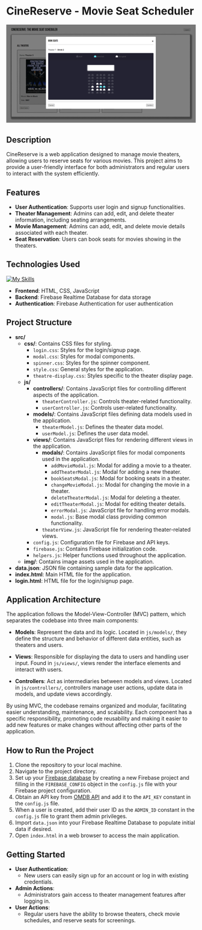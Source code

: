 # CineReserve - Movie Seat Scheduler

![CineReserve](./src/img/CineReserve-project.png)

## Description

CineReserve is a web application designed to manage movie theaters, allowing users to reserve seats for various movies. This project aims to provide a user-friendly interface for both administrators and regular users to interact with the system efficiently.

## Features

- **User Authentication**: Supports user login and signup functionalities.
- **Theater Management**: Admins can add, edit, and delete theater information, including seating arrangements.
- **Movie Management**: Admins can add, edit, and delete movie details associated with each theater.
- **Seat Reservation**: Users can book seats for movies showing in the theaters.

## Technologies Used

[![My Skills](https://skillicons.dev/icons?i=html,css,js,firebase)](https://skillicons.dev)

- **Frontend**: HTML, CSS, JavaScript
- **Backend**: Firebase Realtime Database for data storage
- **Authentication**: Firebase Authentication for user authentication

## Project Structure

- **src/**
  - **css/**: Contains CSS files for styling.
    - `login.css`: Styles for the login/signup page.
    - `modal.css`: Styles for modal components.
    - `spinner.css`: Styles for the spinner component.
    - `style.css`: General styles for the application.
    - `theatre-display.css`: Styles specific to the theater display page.
  - **js/**
    - **controllers/**: Contains JavaScript files for controlling different aspects of the application.
      - `theaterController.js`: Controls theater-related functionality.
      - `userController.js`: Controls user-related functionality.
    - **models/**: Contains JavaScript files defining data models used in the application.
      - `theaterModel.js`: Defines the theater data model.
      - `userModel.js`: Defines the user data model.
    - **views/**: Contains JavaScript files for rendering different views in the application.
      - **modals/**: Contains JavaScript files for modal components used in the application.
        - `addMovieModal.js`: Modal for adding a movie to a theater.
        - `addTheaterModal.js`: Modal for adding a new theater.
        - `bookSeatsModal.js`: Modal for booking seats in a theater.
        - `changeMovieModal.js`: Modal for changing the movie in a theater.
        - `deleteTheaterModal.js`: Modal for deleting a theater.
        - `editTheaterModal.js`: Modal for editing theater details.
        - `errorModal.js`: JavaScript file for handling error modals.
        - `modal.js`: Base modal class providing common functionality.
      - `theaterView.js`: JavaScript file for rendering theater-related views.
    - `config.js`: Configuration file for Firebase and API keys.
    - `firebase.js`: Contains Firebase initialization code.
    - `helpers.js`: Helper functions used throughout the application.
  - **img/**: Contains image assets used in the application.
- **data.json**: JSON file containing sample data for the application.
- **index.html**: Main HTML file for the application.
- **login.html**: HTML file for the login/signup page.

## Application Architecture

The application follows the Model-View-Controller (MVC) pattern, which separates the codebase into three main components:

- **Models**: Represent the data and its logic. Located in `js/models/`, they define the structure and behavior of different data entities, such as theaters and users.

- **Views**: Responsible for displaying the data to users and handling user input. Found in `js/views/`, views render the interface elements and interact with users.

- **Controllers**: Act as intermediaries between models and views. Located in `js/controllers/`, controllers manage user actions, update data in models, and update views accordingly.

By using MVC, the codebase remains organized and modular, facilitating easier understanding, maintenance, and scalability. Each component has a specific responsibility, promoting code reusability and making it easier to add new features or make changes without affecting other parts of the application.

## How to Run the Project

1. Clone the repository to your local machine.
2. Navigate to the project directory.
3. Set up your [Firebase database](https://console.firebase.google.com) by creating a new Firebase project and filling in the `FIREBASE_CONFIG` object in the `config.js` file with your Firebase project configuration.
4. Obtain an API key from [OMDB API](https://www.omdbapi.com/) and add it to the `API_KEY` constant in the `config.js` file.
5. When a user is created, add their user ID as the `ADMIN_ID` constant in the `config.js` file to grant them admin privileges.
6. Import `data.json` into your Firebase Realtime Database to populate initial data if desired.
7. Open `index.html` in a web browser to access the main application.

## Getting Started

- **User Authentication**:
  - New users can easily sign up for an account or log in with existing credentials.
- **Admin Actions**:
  - Administrators gain access to theater management features after logging in.
- **User Actions**:
  - Regular users have the ability to browse theaters, check movie schedules, and reserve seats for screenings.
